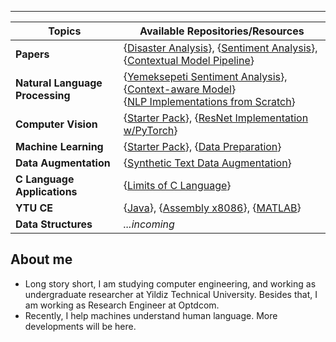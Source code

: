  _____

| Topics | Available Repositories/Resources |
| --- | --- |
| **Papers** | {[Disaster Analysis](https://github.com/Toygarr/classification-of-disaster-related-tweets)}, {[Sentiment Analysis](https://github.com/Toygarr/Sentiment-Analysis-for-Yemeksepeti-Reviews-in-Turkish/blob/main/Yemeksepeti%20Sentiment%20Analysis%20using%20word2vec%2C%20CNN%20and%20BiLSTM.pdf)}, {[Contextual Model Pipeline](https://github.com/Toygarr/Sentiment-aware-Model-to-Classify-Tweets-in-Real-Time/blob/main/project%20paper/Contextual%20Model%20for%20Sentiment%20Extraction%20from%20Tweets.pdf)} |
| **Natural Language Processing** | {[Yemeksepeti Sentiment Analysis](https://github.com/Toygarr/Sentiment-Analysis-for-Yemeksepeti-Reviews-in-Turkish/blob/main/yemeksepeti-sentiment-analysis.ipynb)}, {[Context-aware Model](https://github.com/Toygarr/Sentiment-aware-Model-to-Classify-Tweets-in-Real-Time/blob/main/sentiment-aware-contextual-model-for-tweets.ipynb)}<br/> {[NLP Implementations from Scratch](https://github.com/Toygarr/nlp-implementations-from-scratch)} |
| **Computer Vision** | {[Starter Pack](https://github.com/Toygarr/exploring-computer-vision)}, {[ResNet Implementation w/PyTorch](https://github.com/Toygarr/resnet-implementation-for-image-classification/blob/main/resnet-implementation-for-image-classification.ipynb)} |
| **Machine Learning** | {[Starter Pack](https://github.com/Toygarr/exploring-machine-learning)}, {[Data Preparation](https://github.com/Toygarr/Data-Preparation)} | 
| **Data Augmentation** | {[Synthetic Text Data Augmentation](https://github.com/Toygarr/synthetic-text-data-augmentation)} | 
| **C Language Applications** | {[Limits of C Language](https://github.com/Toygarr/c-programming)}| 
| **YTU CE** | {[Java](https://github.com/Toygarr/Java)}, {[Assembly x8086](https://github.com/Toygarr/Assembly-x8086)}, {[MATLAB](https://github.com/Toygarr/MATLAB)}  | 
| **Data Structures** | *...incoming*|


## About me
* Long story short, I am studying computer engineering, and working as undergraduate researcher at Yildiz Technical University. Besides that, I am working as Research Engineer at Optdcom.<br /> 
* Recently, I help machines understand human language. More developments will be here.<br/> 
